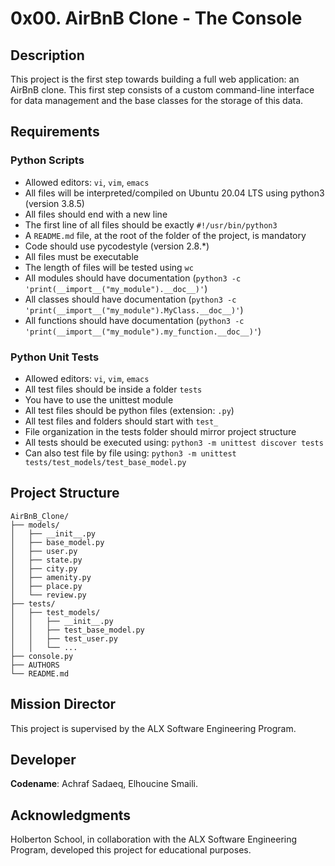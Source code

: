 # 0x00. AirBnB Clone - The Console

## Description
This project is the first step towards building a full web application: an AirBnB clone. This first step consists of a custom command-line interface for data management and the base classes for the storage of this data.

## Requirements

### Python Scripts
* Allowed editors: `vi`, `vim`, `emacs`
* All files will be interpreted/compiled on Ubuntu 20.04 LTS using python3 (version 3.8.5)
* All files should end with a new line
* The first line of all files should be exactly `#!/usr/bin/python3`
* A `README.md` file, at the root of the folder of the project, is mandatory
* Code should use pycodestyle (version 2.8.*)
* All files must be executable
* The length of files will be tested using `wc`
* All modules should have documentation (`python3 -c 'print(__import__("my_module").__doc__)'`)
* All classes should have documentation (`python3 -c 'print(__import__("my_module").MyClass.__doc__)'`)
* All functions should have documentation (`python3 -c 'print(__import__("my_module").my_function.__doc__)'`)

### Python Unit Tests
* Allowed editors: `vi`, `vim`, `emacs`
* All test files should be inside a folder `tests`
* You have to use the unittest module
* All test files should be python files (extension: `.py`)
* All test files and folders should start with `test_`
* File organization in the tests folder should mirror project structure
* All tests should be executed using: `python3 -m unittest discover tests`
* Can also test file by file using: `python3 -m unittest tests/test_models/test_base_model.py`

## Project Structure
```
AirBnB_Clone/
├── models/
│   ├── __init__.py
│   ├── base_model.py
│   ├── user.py
│   ├── state.py
│   ├── city.py
│   ├── amenity.py
│   ├── place.py
│   └── review.py
├── tests/
│   ├── test_models/
│   │   ├── __init__.py
│   │   ├── test_base_model.py
│   │   ├── test_user.py
│   │   └── ...
├── console.py
├── AUTHORS
└── README.md
```
 
## Mission Director
This project is supervised by the ALX Software Engineering Program.

## Developer
**Codename**: Achraf Sadaeq, Elhoucine Smaili.

## Acknowledgments
Holberton School, in collaboration with the ALX Software Engineering Program, developed this project for educational purposes.
